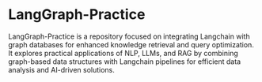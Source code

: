 # LangGraph-Practice
 LangGraph-Practice is a repository focused on integrating Langchain with graph databases for enhanced knowledge retrieval and query optimization. It explores practical applications of NLP, LLMs, and RAG by combining graph-based data structures with Langchain pipelines for efficient data analysis and AI-driven solutions.
